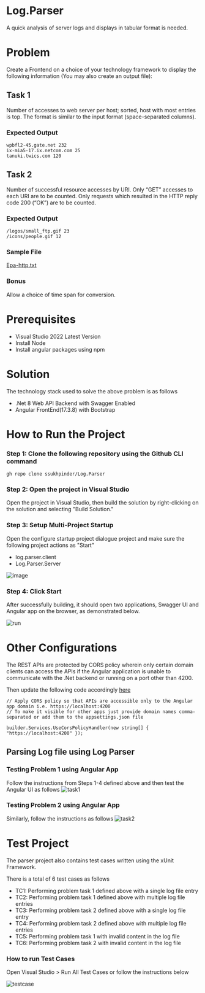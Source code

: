# Log.Parser
A quick analysis of server logs and displays in tabular format is needed.

# Problem
Create a Frontend on a choice of your technology framework to display the following information (You may also create an output file):

## Task 1
Number of accesses to web server per host; sorted, host with most entries is top. The format is similar to the input format (space-separated columns).

### Expected Output
```
wpbfl2-45.gate.net 232
ix-mia5-17.ix.netcom.com 25
tanuki.twics.com 120
```

## Task 2
Number of successful resource accesses by URI. Only “GET” accesses to each URI are to be counted. Only requests which resulted in the HTTP reply code 200 (“OK”) are to be counted.

### Expected Output
```
/logos/small_ftp.gif 23
/icons/people.gif 12
```

### Sample File
[Epa-http.txt](https://github.com/ssukhpinder/Log.Parser/blob/main/Log.Parser.Server/epa-http.txt)

### Bonus
Allow a choice of time span for conversion.

# Prerequisites
- Visual Studio 2022 Latest Version
- Install Node
- Install angular packages using npm

# Solution
The technology stack used to solve the above problem is as follows
- .Net 8 Web API Backend with Swagger Enabled
- Angular FrontEnd(17.3.8) with Bootstrap

# How to Run the Project
### Step 1: Clone the following repository using the Github CLI command
```
gh repo clone ssukhpinder/Log.Parser
```

### Step 2: Open the project in Visual Studio
Open the project in Visual Studio, then build the solution by right-clicking on the solution and selecting "Build Solution."

### Step 3: Setup Multi-Project Startup
Open the configure startup project dialogue project and make sure the following project actions as "Start"

- log.parser.client
- Log.Parser.Server

![image](https://github.com/user-attachments/assets/18ab74c8-225c-4916-9af3-9d23b35e678a)

### Step 4: Click Start
After successfully building, it should open two applications, Swagger UI and Angular app on the browser, as demonstrated below.

![run](https://github.com/user-attachments/assets/0a0ced24-182b-46cd-a33d-721904e3ff33)

# Other Configurations
The REST APIs are protected by CORS policy wherein only certain domain clients can access the APIs if the Angular application is unable to communicate with the .Net backend or running on a port other than 4200.

Then update the following code accordingly [here](https://github.com/ssukhpinder/Log.Parser/blob/main/Log.Parser.Server/Program.cs)

```
// Apply CORS policy so that APIs are accessible only to the Angular app domain i.e. https://localhost:4200
// To make it visible for other apps just provide domain names comma-separated or add them to the appsettings.json file

builder.Services.UseCorsPolicyHandler(new string[] { "https://localhost:4200" });
```

## Parsing Log file using Log Parser

### Testing Problem 1 using Angular App
Follow the instructions from Steps 1-4 defined above and then test the Angular UI as follows
![task1](https://github.com/user-attachments/assets/0fd91a19-908f-4421-840d-f3baee764b90)

### Testing Problem 2 using Angular App
Similarly, follow the instructions as follows
![task2](https://github.com/user-attachments/assets/c9b4e467-5994-420c-b57a-533afc866e69)


# Test Project
The parser project also contains test cases written using the xUnit Framework.

There is a total of 6 test cases as follows
- TC1: Performing problem task 1 defined above with a single log file entry
- TC2: Performing problem task 1 defined above with multiple log file entries
- TC3: Performing problem task 2 defined above with a single log file entry
- TC4: Performing problem task 2 defined above with multiple log file entries
- TC5: Performing problem task 1 with invalid content in the log file
- TC6: Performing problem task 2 with invalid content in the log file

### How to run Test Cases
Open Visual Studio > Run All Test Cases or follow the instructions below

![testcase](https://github.com/user-attachments/assets/b10666ff-ea82-4f11-b5e0-292e6370a526)


